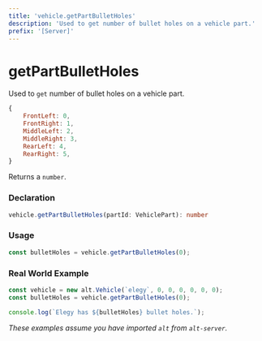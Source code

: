 ```yaml
---
title: 'vehicle.getPartBulletHoles'
description: 'Used to get number of bullet holes on a vehicle part.'
prefix: '[Server]'
---
```


# getPartBulletHoles

Used to `get` number of bullet holes on a vehicle part.

```js
{
    FrontLeft: 0,
    FrontRight: 1,
    MiddleLeft: 2,
    MiddleRight: 3,
    RearLeft: 4,
    RearRight: 5,
}
```

Returns a `number`.

### Declaration

```typescript
vehicle.getPartBulletHoles(partId: VehiclePart): number
```

### Usage

```js
const bulletHoles = vehicle.getPartBulletHoles(0);
```

### Real World Example

```js
const vehicle = new alt.Vehicle(`elegy`, 0, 0, 0, 0, 0, 0);
const bulletHoles = vehicle.getPartBulletHoles(0);

console.log(`Elegy has ${bulletHoles} bullet holes.`);
```

_These examples assume you have imported `alt` from `alt-server`._